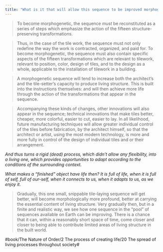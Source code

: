 ```yaml
---
title: "What is it that will allow this sequence to be improved morphogenetically?"
---
```


> To become morphogenetic, the sequence *must* be reconstituted as a series of steps which emphasize the action of the fifteen structure-preserving transformations.  

> Thus, in the case of the tile work, the sequence must not only redefine the way the work is contracted, organized, and paid for. To become morphogenetic, the sequence must also contain specific aspects of the fifteen transformations which are relevant to tilework, relevant to position, color, design of tiles, and to the design as a whole, applicable to the installation of tilework in a building.  

> A morphogenetic sequence will tend to increase both the architect’s and the tile-setter’s capacity to produce living structure. This is built into the instructions themselves: and will then achieve more life through the action of the transformations that appear in the sequence.  

> Accompanying these kinds of changes, other innovations will also appear in the sequence; technical innovations that make tiles better, cheaper, more colorful, easier to cut, easier to lay. In all likelihood, future manufacturing techniques will allow greater individual control of the tiles before fabrication, by the architect himself, so that the architect or artist, using the most modern technology, is more and more fully in control of the design of individual tiles and or their arrangement.  

*And thus turns a rigid (dead) process, which didn’t allow any flexibility, into a living one, which provides opportunities to adapt according to the conditions of the surrounding context.*

*What makes a “finished” object have life then? It is full of life, when it is full of self, full of our-self, when it connects to us, when it adapts to us, as we enjoy it.*

> Gradually, this one small, snippable tile-laying sequence will get better, will become morphologically more profound, better at carrying the essential content of living structure. Very gradually then, but in a finite and realistic way, we see how one sequence in the “pool” of sequences available on Earth can be improving. There is a chance that it can, within a reasonably short space of time, come closer and closer to being able to contribute limited areas of living structure in the built world.  

#book/The Nature of Order/2 The process of creating life/20 The spread of living processes throughout society#